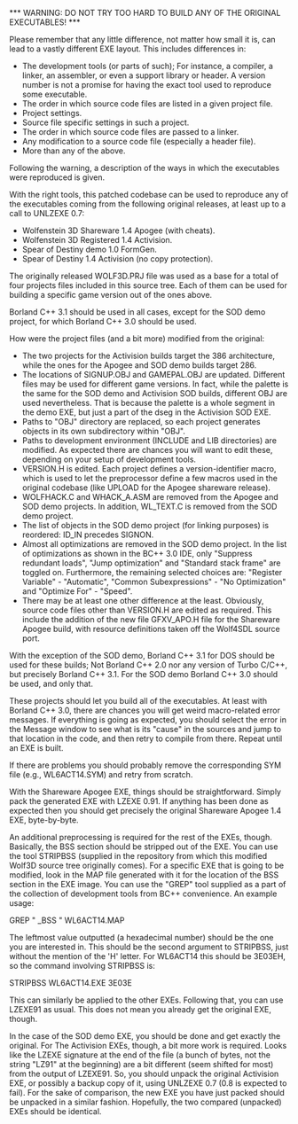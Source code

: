 *** WARNING: DO NOT TRY TOO HARD TO BUILD ANY OF THE ORIGINAL EXECUTABLES! ***

Please remember that any little difference, not matter how small it is,
can lead to a vastly different EXE layout. This includes differences in:  
- The development tools (or parts of such); For instance, a compiler, a linker,
an assembler, or even a support library or header. A version number is not
a promise for having the exact tool used to reproduce some executable.  
- The order in which source code files are listed in a given project file.  
- Project settings.  
- Source file specific settings in such a project.  
- The order in which source code files are passed to a linker.  
- Any modification to a source code file (especially a header file).  
- More than any of the above.  

Following the warning, a description of the ways in which the executables were
reproduced is given.

With the right tools, this patched codebase can be used to reproduce any
of the executables coming from the following original releases, at least
up to a call to UNLZEXE 0.7:
- Wolfenstein 3D Shareware 1.4 Apogee (with cheats).
- Wolfenstein 3D Registered 1.4 Activision.
- Spear of Destiny demo 1.0 FormGen.
- Spear of Destiny 1.4 Activision (no copy protection).

The originally released WOLF3D.PRJ file was used as a base for a total of
four projects files included in this source tree. Each of them can be
used for building a specific game version out of the ones above.

Borland C++ 3.1 should be used in all cases, except for the SOD demo project,
for which Borland C++ 3.0 should be used.

How were the project files (and a bit more) modified from the original:
- The two projects for the Activision builds target the 386 architecture,
while the ones for the Apogee and SOD demo builds target 286.
- The locations of SIGNUP.OBJ and GAMEPAL.OBJ are updated. Different files may
be used for different game versions. In fact, while the palette is the same for
the SOD demo and Activision SOD builds, different OBJ are used nevertheless.
That is because the palette is a whole segment in the demo EXE, but just
a part of the dseg in the Activision SOD EXE.
- Paths to "OBJ" directory are replaced, so each project generates objects in
its own subdirectory within "OBJ".
- Paths to development environment (INCLUDE and LIB directories) are modified.
As expected there are chances you will want to edit these, depending on your
setup of development tools.
- VERSION.H is edited. Each project defines a version-identifier macro,
which is used to let the preprocessor define a few macros used in the
original codebase (like UPLOAD for the Apogee shareware release).
- WOLFHACK.C and WHACK_A.ASM are removed from the Apogee and SOD demo projects.
In addition, WL_TEXT.C is removed from the SOD demo project.
- The list of objects in the SOD demo project (for linking purposes)
is reordered: ID_IN precedes SIGNON.
- Almost all optimizations are removed in the SOD demo project. In the list of
optimizations as shown in the BC++ 3.0 IDE, only "Suppress redundant loads",
"Jump optimization" and "Standard stack frame" are toggled on. Furthermore,
the remaining selected choices are: "Register Variable" - "Automatic",
"Common Subexpressions" - "No Optimization" and "Optimize For" - "Speed".
- There may be at least one other difference at the least. Obviously, source
code files other than VERSION.H are edited as required. This include the
addition of the new file GFXV_APO.H file for the Shareware Apogee build,
with resource definitions taken off the Wolf4SDL source port.

With the exception of the SOD demo, Borland C++ 3.1 for DOS should be used for
these builds; Not Borland C++ 2.0 nor any version of Turbo C/C++, but precisely
Borland C++ 3.1.
For the SOD demo Borland C++ 3.0 should be used, and only that.

These projects should let you build all of the executables. At least with
Borland C++ 3.0, there are chances you will get weird macro-related error
messages. If everything is going as expected, you should select the error in
the Message window to see what is its "cause" in the sources and jump to that
location in the code, and then retry to compile from there.
Repeat until an EXE is built.

If there are problems you should probably remove the corresponding SYM file
(e.g., WL6ACT14.SYM) and retry from scratch.

With the Shareware Apogee EXE, things should be straightforward. Simply pack
the generated EXE with LZEXE 0.91. If anything has been done as expected then
you should get precisely the original Shareware Apogee 1.4 EXE, byte-by-byte.

An additional preprocessing is required for the rest of the EXEs, though.
Basically, the BSS section should be stripped out of the EXE. You can use
the tool STRIPBSS (supplied in the repository from which this modified Wolf3D
source tree originally comes). For a specific EXE that is going to be modified,
look in the MAP file generated with it for the location of the BSS section in
the EXE image. You can use the "GREP" tool supplied as a part of the collection
of development tools from BC++ convenience. An example usage:

GREP " _BSS " WL6ACT14.MAP

The leftmost value outputted (a hexadecimal number) should be the one you are
interested in. This should be the second argument to STRIPBSS, just without
the mention of the 'H' letter. For WL6ACT14 this should be 3E03EH, so the
command involving STRIPBSS is:

STRIPBSS WL6ACT14.EXE 3E03E

This can similarly be applied to the other EXEs. Following that, you can use
LZEXE91 as usual. This does not mean you already get the original EXE, though.

In the case of the SOD demo EXE, you should be done and get exactly the
original. For The Activision EXEs, though, a bit more work is required. Looks
like the LZEXE signature at the end of the file (a bunch of bytes, not the
string "LZ91" at the beginning) are a bit different (seem shifted for most)
from the output of LZEXE91. So, you should unpack the original Activision EXE,
or possibly a backup copy of it, using UNLZEXE 0.7 (0.8 is expected to fail).
For the sake of comparison, the new EXE you have just packed should be
unpacked in a similar fashion. Hopefully, the two compared (unpacked) EXEs
should be identical.
